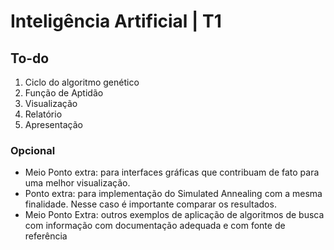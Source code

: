 # Inteligência Artificial | T1

## To-do

1. Ciclo do algoritmo genético
2. Função de Aptidão
3. Visualização
4. Relatório
5. Apresentação

### Opcional

* Meio Ponto extra: para interfaces gráficas que contribuam de fato para uma melhor visualização.
* Ponto extra: para implementação do Simulated Annealing com a mesma finalidade. Nesse caso é importante comparar os resultados.
* Meio Ponto Extra: outros exemplos de aplicação de algoritmos de busca com informação com documentação adequada e com fonte de referência
